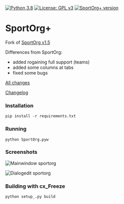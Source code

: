 [![Python 3.8](https://img.shields.io/badge/python-v3.8-blue.svg?logo=pythonlang)](https://www.python.org/downloads/)
[![License: GPL v3](https://img.shields.io/badge/license-GPLv3-blue.svg)](https://github.com/sportorg/pysport/blob/develop/LICENSE)
[![SportOrg+ version](https://img.shields.io/github/v/release/sembruk/sportorg-plus)](https://github.com/sembruk/sportorg-plus/releases/latest)

# SportOrg+

Fork of [SportOrg v1.5](https://github.com/sportorg/pysport)

Differences from SportOrg:
* added rogaining full support (teams)
* added some columns at tabs
* fixed some bugs

[All changes](https://github.com/sembruk/sportorg-plus/compare/3a69d94...master)

[Changelog](https://github.com/sembruk/sportorg-plus/blob/master/changelog.md)

### Installation

```commandline
pip install -r requirements.txt
```

### Running

```commandline
python SportOrg.pyw
```

### Screenshots

![Mainwindow sportorg](img/mainwindow.png)

![Dialogedit sportorg](img/dialogedit.png)


### Building with cx_Freeze

`python setup_.py build`

